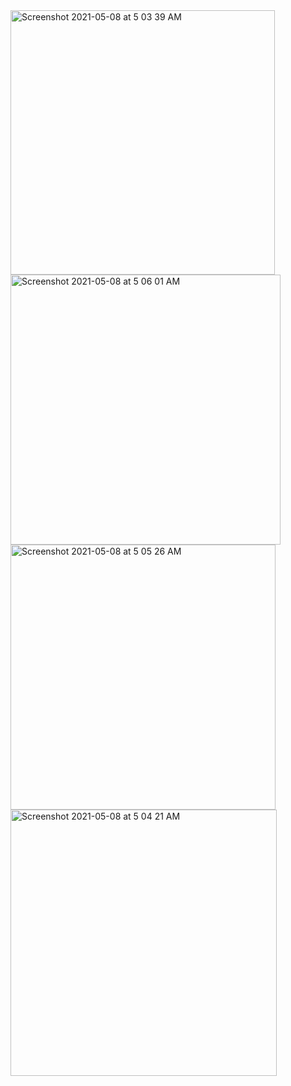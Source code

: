 <img width="423" alt="Screenshot 2021-05-08 at 5 03 39 AM" src="https://user-images.githubusercontent.com/19613367/117527013-59de1e80-afe6-11eb-9904-b6158993728e.png">
<img width="432" alt="Screenshot 2021-05-08 at 5 06 01 AM" src="https://user-images.githubusercontent.com/19613367/117527016-5e0a3c00-afe6-11eb-8772-426a84c84cc4.png">
<img width="424" alt="Screenshot 2021-05-08 at 5 05 26 AM" src="https://user-images.githubusercontent.com/19613367/117527017-5fd3ff80-afe6-11eb-9644-75362ed81f05.png">
<img width="426" alt="Screenshot 2021-05-08 at 5 04 21 AM" src="https://user-images.githubusercontent.com/19613367/117527018-606c9600-afe6-11eb-9955-6a53d9f95b47.png">
